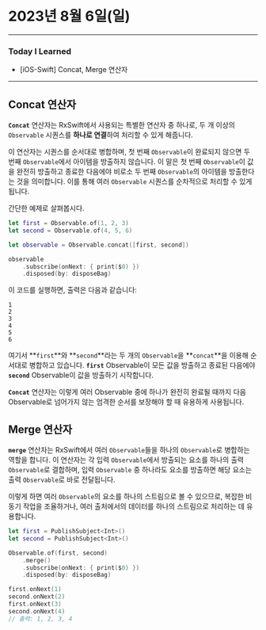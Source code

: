 # 2023년 8월 6일(일)

----

### Today I Learned 

- [iOS-Swift] Concat, Merge 연산자

---

## Concat 연산자

**`Concat`** 연산자는 RxSwift에서 사용되는 특별한 연산자 중 하나로, 두 개 이상의 `Observable` 시퀀스를 **하나로 연결**하여 처리할 수 있게 해줍니다.

이 연산자는 시퀀스를 순서대로 병합하며, 첫 번째 `Observable`이 완료되지 않으면 두 번째 `Observable`에서 아이템을 방출하지 않습니다. 이 말은 첫 번째 `Observable`이 값을 완전히 방출하고 종료한 다음에야 비로소 두 번째 `Observable`의 아이템을 방출한다는 것을 의미합니다. 이를 통해 여러 `Observable` 시퀀스를 순차적으로 처리할 수 있게 됩니다.

간단한 예제로 살펴봅시다.

```swift
let first = Observable.of(1, 2, 3)
let second = Observable.of(4, 5, 6)

let observable = Observable.concat([first, second])

observable
    .subscribe(onNext: { print($0) })
    .disposed(by: disposeBag)
```

이 코드를 실행하면, 출력은 다음과 같습니다:

```
1
2
3
4
5
6
```

여기서 **`first`**와 **`second`**라는 두 개의 `Observable`을 **`concat`**을 이용해 순서대로 병합하고 있습니다. **`first`** Observable이 모든 값을 방출하고 종료된 다음에야 **`second`** Observable이 값을 방출하기 시작합니다.

**`Concat`** 연산자는 이렇게 여러 Observable 중에 하나가 완전히 완료될 때까지 다음 Observable로 넘어가지 않는 엄격한 순서를 보장해야 할 때 유용하게 사용됩니다.

## Merge 연산자

**`merge`** 연산자는 RxSwift에서 여러 `Observable`들을 하나의 `Observable`로 병합하는 역할을 합니다. 이 연산자는 각 입력 `Observable`에서 방출되는 요소를 하나의 출력 `Observable`로 결합하며, 입력 `Observable` 중 하나라도 요소를 방출하면 해당 요소는 출력 `Observable`로 바로 전달됩니다.

이렇게 하면 여러 `Observable`의 요소를 하나의 스트림으로 볼 수 있으므로, 복잡한 비동기 작업을 조율하거나, 여러 출처에서의 데이터를 하나의 스트림으로 처리하는 데 유용합니다.

```swift
let first = PublishSubject<Int>()
let second = PublishSubject<Int>()

Observable.of(first, second)
    .merge()
    .subscribe(onNext: { print($0) })
    .disposed(by: disposeBag)

first.onNext(1)
second.onNext(2)
first.onNext(3)
second.onNext(4)
// 출력: 1, 2, 3, 4
```

